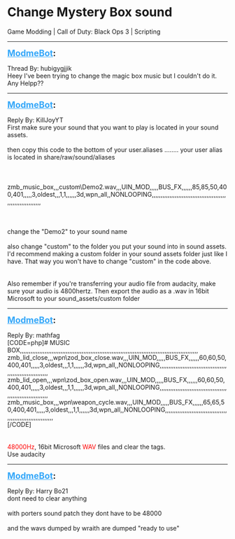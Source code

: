 # Change Mystery Box sound
Game Modding | Call of Duty: Black Ops 3 | Scripting

---
<strong style="font-size: 1.4em;"><span style="text-decoration: underline;text-decoration-color: #34a7f9;"><span style="color:#34a7f9;">ModmeBot</span></span>:</strong>

<p>Thread By: hubigygjjik<br />Heey I&#39;ve been trying to change the magic box music but I couldn&#39;t do it. Any Helpp??</p>

---
<strong style="font-size: 1.4em;"><span style="text-decoration: underline;text-decoration-color: #34a7f9;"><span style="color:#34a7f9;">ModmeBot</span></span>:</strong>

<p>Reply By: KillJoyYT<br />First make sure your sound that you want to play is located in your sound assets.<br /> <br />then copy this code to the bottom of your user.aliases ........ your user alias is located in share/raw/sound/aliases<br /> <br /> <br /> <br />zmb_music_box,,,custom\Demo2.wav,,,UIN_MOD,,,,,BUS_FX,,,,,,85,85,50,400,401,,,,,3,oldest,,,1,1,,,,,,3d,wpn_all,,NONLOOPING,,,,,,,,,,,,,,,,,,,,,,,,,,,,,,,,,,,,,,,,,,,,,,,,,,,,,,,,,,,,,<br /> <br /> <br /> <br />change the &quot;Demo2&quot; to your sound name<br /> <br />also change &quot;custom&quot; to the folder you put your sound into in sound assets.<br />I&#39;d recommend making a custom folder in your sound assets folder just like I have. That way you won&#39;t have to change &quot;custom&quot; in the code above.<br /> <br /> <br />Also remember if you&#39;re transferring your audio file from audacity, make sure your audio is 4800hertz. Then export the audio as a .wav in 16bit Microsoft to your sound_assets/custom folder</p>

---
<strong style="font-size: 1.4em;"><span style="text-decoration: underline;text-decoration-color: #34a7f9;"><span style="color:#34a7f9;">ModmeBot</span></span>:</strong>

<p>Reply By: mathfag<br />[CODE=php]# MUSIC BOX,,,,,,,,,,,,,,,,,,,,,,,,,,,,,,,,,,,,,,,,,,,,,,,,,,,,,,,,,,,,,,,,,,,,,,,,,,,,,,,,,,,,,,,,,,,,,,,,,,,,,<br />zmb_lid_close,,,wpn\zod_box_close.wav,,,UIN_MOD,,,,,BUS_FX,,,,,,60,60,50,400,401,,,,,3,oldest,,,1,1,,,,,,3d,wpn_all,,NONLOOPING,,,,,,,,,,,,,,,,,,,,,,,,,,,,,,,,,,,,,,,,,,,,,,,,,,,,,,,,,,,,,<br />zmb_lid_open,,,wpn\zod_box_open.wav,,,UIN_MOD,,,,,BUS_FX,,,,,,60,60,50,400,401,,,,,3,oldest,,,1,1,,,,,,3d,wpn_all,,NONLOOPING,,,,,,,,,,,,,,,,,,,,,,,,,,,,,,,,,,,,,,,,,,,,,,,,,,,,,,,,,,,,,<br />zmb_music_box,,,wpn\weapon_cycle.wav,,,UIN_MOD,,,,,BUS_FX,,,,,,65,65,50,400,401,,,,,3,oldest,,,1,1,,,,,,3d,wpn_all,,NONLOOPING,,,,,,,,,,,,,,,,,,,,,,,,,,,,,,,,,,,,,,,,,,,,,,,,,,,,,,,,,,,,,<br />[/CODE]<br /> <br /> <br /><span style="color:#ff0000;">48000Hz</span>, 16bit Microsoft <span style="color:#ff0000;">WAV</span> files and clear the tags.<br />Use audacity</p>

---
<strong style="font-size: 1.4em;"><span style="text-decoration: underline;text-decoration-color: #34a7f9;"><span style="color:#34a7f9;">ModmeBot</span></span>:</strong>

<p>Reply By: Harry Bo21<br />dont need to clear anything<br /> <br />with porters sound patch they dont have to be 48000<br /> <br />and the wavs dumped by wraith are dumped &quot;ready to use&quot;</p>
